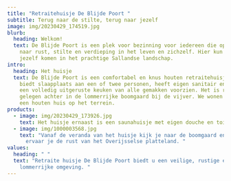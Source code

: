 ```yaml
---
title: "Retraitehuisje De Blijde Poort "
subtitle: Terug naar de stilte, terug naar jezelf
image: img/20230429_174519.jpg
blurb:
  heading: Welkom!
  text: De Blijde Poort is een plek voor bezinning voor iedereen die op zoek is
    naar rust, stilte en verdieping in het leven en zichzelf. Hier kun je tot
    jezelf komen in het prachtige Sallandse landschap.
intro:
  heading: Het huisje
  text: De Blijde Poort is een comfortabel en knus houten retraitehuisje. Het
    biedt slaapplaats aan een of twee personen, heeft eigen sanitair en is met
    een volledig uitgeruste keuken van alle gemakken voorzien. Het is rustig
    gelegen achter in de lommerrijke boomgaard bij de vijver. We wonen zelf in
    een houten huis op het terrein.
products:
  - image: img/20230429_173926.jpg
    text: Het huisje ernaast is een saunahuisje met eigen douche en toilet.
  - image: img/1000003568.jpg
    text: "Vanaf de veranda van het huisje kijk je naar de boomgaard en de vijver en
      ervaar je de rust van het Overijsselse platteland. "
values:
  heading: " "
  text: "Retraite huisje De Blijde Poort biedt u een veilige, rustige en
    lommerrijke omgeving. "
---
```

